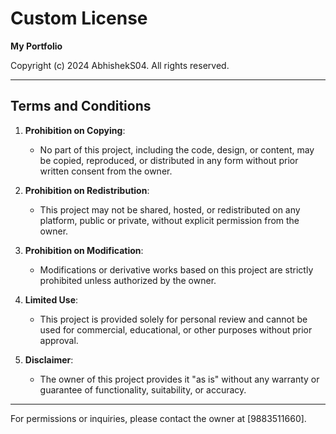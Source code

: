 # Custom License

**My Portfolio**

Copyright (c) 2024 AbhishekS04. All rights reserved.

---

## Terms and Conditions

1. **Prohibition on Copying**:
   - No part of this project, including the code, design, or content, may be copied, reproduced, or distributed in any form without prior written consent from the owner.

2. **Prohibition on Redistribution**:
   - This project may not be shared, hosted, or redistributed on any platform, public or private, without explicit permission from the owner.

3. **Prohibition on Modification**:
   - Modifications or derivative works based on this project are strictly prohibited unless authorized by the owner.

4. **Limited Use**:
   - This project is provided solely for personal review and cannot be used for commercial, educational, or other purposes without prior approval.

5. **Disclaimer**:
   - The owner of this project provides it "as is" without any warranty or guarantee of functionality, suitability, or accuracy.

---

For permissions or inquiries, please contact the owner at [9883511660].
